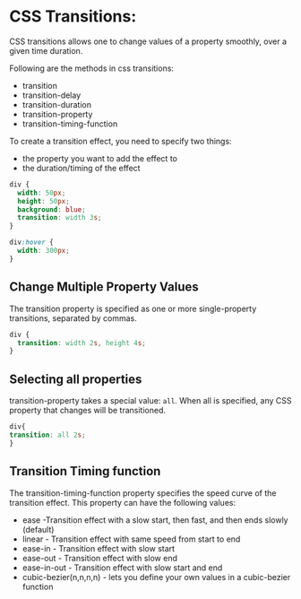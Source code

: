 # CSS Transitions:
CSS transitions allows one to change values of a property smoothly, over a given time duration.

Following are the methods in css transitions:
* transition
* transition-delay
* transition-duration
* transition-property
* transition-timing-function

To create a transition effect, you need to specify two things:
* the property you want to add the effect to
* the duration/timing of the effect

```css
div {
  width: 50px;
  height: 50px;
  background: blue;
  transition: width 3s;
}
```
```css
div:hover {
  width: 300px;
}
```

## Change Multiple Property Values <br>
The transition property is specified as one or more single-property transitions, separated by commas.

```css
div {
  transition: width 2s, height 4s;
}
```
## Selecting all properties <br>
transition-property takes a special value: `all`. When all is specified, any CSS property that changes will be transitioned.

```css
div{
transition: all 2s; 
}
```

## Transition Timing function<br>
The transition-timing-function property specifies the speed curve of the transition effect.
This property can have the following values:

* ease -Transition effect with a slow start, then fast, and then ends slowly (default)
* linear - Transition effect with same speed from start to end
* ease-in - Transition effect with slow start
* ease-out - Transition effect with slow end
* ease-in-out - Transition effect with slow start and end
* cubic-bezier(n,n,n,n) - lets you define your own values in a cubic-bezier function



